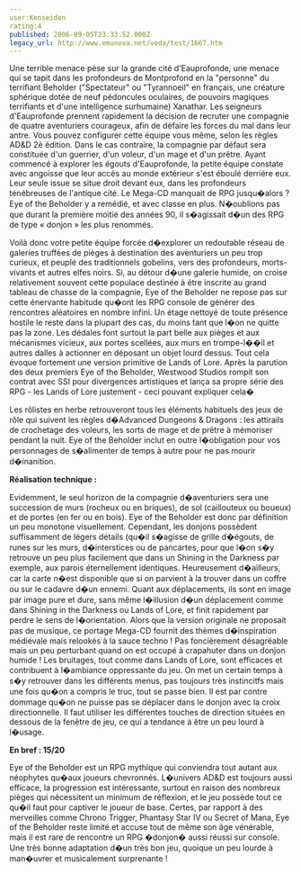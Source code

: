 ```yaml
---
user:Kenseiden
rating:4
published: 2006-09-05T23:33:52.000Z
legacy_url: http://www.emunova.net/veda/test/1667.htm
---
```

Une terrible menace pèse sur la grande cité d'Eauprofonde, une menace qui se tapit dans les profondeurs de Montprofond en la "personne" du terrifiant Beholder ("Spectateur" ou "Tyrannoeil" en français, une créature sphérique dotée de neuf pédoncules oculaires, de pouvoirs magiques terrifiants et d'une intelligence surhumaine) Xanathar. Les seigneurs d'Eauprofonde prennent rapidement la décision de recruter une compagnie de quatre aventuriers courageux, afin de défaire les forces du mal dans leur antre. Vous pouvez configurer cette équipe vous même, selon les règles AD&D 2è édition. Dans le cas contraire, la compagnie par défaut sera constituée d'un guerrier, d'un voleur, d'un mage et d'un prêtre. Ayant commencé à explorer les égouts d'Eauprofonde, la petite équipe constate avec angoisse que leur accès au monde extérieur s'est éboulé derrière eux. Leur seule issue se situe droit devant eux, dans les profondeurs ténébreuses de l'antique cité. Le Mega-CD manquait de RPG jusqu�alors ? Eye of the Beholder y a remédié, et avec classe en plus. N�oublions pas que durant la première moitié des années 90, il s�agissait d�un des RPG de type « donjon » les plus renommés.  

  

Voilà donc votre petite équipe forcée d�explorer un redoutable réseau de galeries truffées de pièges à destination des aventuriers un peu trop curieux, et peuplé des traditionnels gobelins, vers des profondeurs, morts-vivants et autres elfes noirs. Si, au détour d�une galerie humide, on croise relativement souvent cette populace destinée à être inscrite au grand tableau de chasse de la compagnie, Eye of the Beholder ne repose pas sur cette énervante habitude qu�ont les RPG console de générer des rencontres aléatoires en nombre infini. Un étage nettoyé de toute présence hostile le reste dans la plupart des cas, du moins tant que l�on ne quitte pas la zone. Les dédales font surtout la part belle aux pièges et aux mécanismes vicieux, aux portes scellées, aux murs en trompe-l��il et autres dalles à actionner en déposant un objet lourd dessus. Tout cela évoque fortement une version primitive de Lands of Lore. Après la parution des deux premiers Eye of the Beholder, Westwood Studios rompit son contrat avec SSI pour divergences artistiques et lança sa propre série des RPG - les Lands of Lore justement - ceci pouvant expliquer cela�  

  

Les rôlistes en herbe retrouveront tous les éléments habituels des jeux de rôle qui suivent les règles d�Advanced Dungeons & Dragons : les attirails de crochetage des voleurs, les sorts de mage et de prêtre à mémoriser pendant la nuit. Eye of the Beholder inclut en outre l�obligation pour vos personnages de s�alimenter de temps à autre pour ne pas mourir d�inanition.  

  

**Réalisation technique :**  

Evidemment, le seul horizon de la compagnie d�aventuriers sera une succession de murs (rocheux ou en briques), de sol (caillouteux ou boueux) et de portes (en fer ou en bois). Eye of the Beholder est donc par définition un peu monotone visuellement. Cependant, les donjons possèdent suffisamment de légers détails (qu�il s�agisse de grille d�égouts, de runes sur les murs, d�interstices ou de pancartes, pour que l�on s�y retrouve un peu plus facilement que dans un Shining in the Darkness par exemple, aux parois éternellement identiques. Heureusement d�ailleurs, car la carte n�est disponible que si on parvient à la trouver dans un coffre ou sur le cadavre d�un ennemi. Quant aux déplacements, ils sont en image par image pure et dure, sans même l�illusion d�un déplacement comme dans Shining in the Darkness ou Lands of Lore, et finit rapidement par perdre le sens de l�orientation. Alors que la version originale ne proposait pas de musique, ce portage Mega-CD fournit des thèmes d�inspiration médiévale mais relookés à la sauce techno ! Pas foncièrement désagréable mais un peu perturbant quand on est occupé à crapahuter dans un donjon humide ! Les bruitages, tout comme dans Lands of Lore, sont efficaces et contribuent à l�ambiance oppressante du jeu. On met un certain temps à s�y retrouver dans les différents menus, pas toujours très instincitfs mais une fois qu�on a compris le truc, tout se passe bien. Il est par contre dommage qu�on ne puisse pas se déplacer dans le donjon avec la croix directionnelle. Il faut utiliser les différentes touches de direction situées en dessous de la fenêtre de jeu, ce qui a tendance à être un peu lourd à l�usage.  

  

**En bref : 15/20**  

Eye of the Beholder est un RPG mythique qui conviendra tout autant aux néophytes qu�aux joueurs chevronnés. L�univers AD&D est toujours aussi efficace, la progression est intéressante, surtout en raison des nombreux pièges qui nécessitent un minimum de réflexion, et le jeu possède tout ce qu�il faut pour captiver le joueur de base. Certes, par rapport à des merveilles comme Chrono Trigger, Phantasy Star IV ou Secret of Mana, Eye of the Beholder reste limité et accuse tout de même son âge vénérable, mais il est rare de rencontre un RPG �donjon� aussi réussi sur console. Une très bonne adaptation d�un très bon jeu, quoique un peu lourde à man�uvrer et musicalement surprenante !